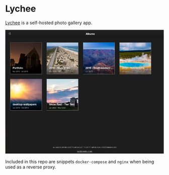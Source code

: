 # Lychee

[Lychee](https://lycheeorg.github.io/docs/org.html) is a self-hosted photo gallery app.

![lychee](lychee.png)

Included in this repo are snippets `docker-compose` and `nginx` when being used as a reverse proxy.
